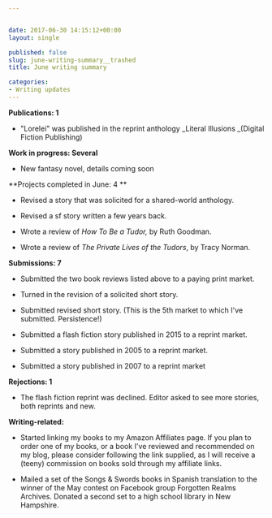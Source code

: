 ```yaml
---


date: 2017-06-30 14:15:12+00:00
layout: single

published: false
slug: june-writing-summary__trashed
title: June writing summary

categories:
- Writing updates
---
```


**Publications: 1**



 	
  * "Lorelei" was published in the reprint anthology _Literal Illusions _(Digital Fiction Publishing)


**Work in progress: Several**



 	
  * New fantasy novel, details coming soon


**Projects completed in June: 4 **



 	
  * Revised a story that was solicited for a shared-world anthology.

 	
  * Revised a sf story written a few years back.

 	
  * Wrote a review of _How To Be a Tudor,_ by Ruth Goodman.

 	
  * Wrote a review of _The Private Lives of the Tudors_, by Tracy Norman.


**Submissions: 7**



 	
  * Submitted the two book reviews listed above to a paying print market.

 	
  * Turned in the revision of a solicited short story.

 	
  * Submitted revised short story. (This is the 5th market to which I've submitted. Persistence!)

 	
  * Submitted a flash fiction story published in 2015 to a reprint market.

 	
  * Submitted a story published in 2005 to a reprint market.

 	
  * Submitted a story published in 2007 to a reprint market


**Rejections: 1**



 	
  * The flash fiction reprint was declined. Editor asked to see more stories, both reprints and new.


**Writing-related:**



 	
  * Started linking my books to my Amazon Affiliates page. If you plan to order one of my books, or a book I've reviewed and recommended on my blog, please consider following the link supplied, as I will receive a (teeny) commission on books sold through my affiliate links.

 	
  * Mailed a set of the Songs & Swords books in Spanish translation to the winner of the May contest on Facebook group Forgotten Realms Archives. Donated a second set to a high school library in New Hampshire.


